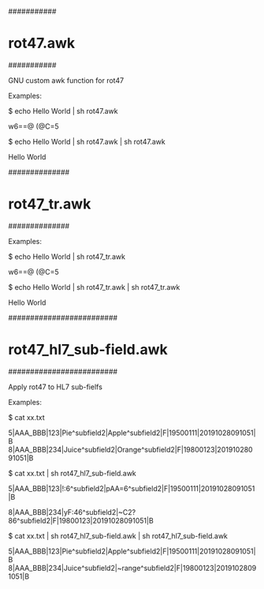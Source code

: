 ###########
# rot47.awk
###########

GNU custom awk function for rot47

Examples:

$ echo Hello World | sh rot47.awk

w6==@ (@C=5

$ echo Hello World | sh rot47.awk | sh rot47.awk

Hello World

##############
# rot47_tr.awk
##############

Examples:

$ echo Hello World | sh rot47_tr.awk

w6==@ (@C=5

$ echo Hello World | sh rot47_tr.awk | sh rot47_tr.awk

Hello World


#########################
# rot47_hl7_sub-field.awk
#########################

Apply rot47 to HL7 sub-fielfs

Examples:

$ cat xx.txt

5|AAA_BBB|123|Pie^subfield2|Apple^subfield2|F|19500111|20191028091051|B
8|AAA_BBB|234|Juice^subfield2|Orange^subfield2|F|19800123|20191028091051|B

$ cat xx.txt | sh rot47_hl7_sub-field.awk

5|AAA_BBB|123|!:6^subfield2|pAA=6^subfield2|F|19500111|20191028091051|B

8|AAA_BBB|234|yF:46^subfield2|~C2?86^subfield2|F|19800123|20191028091051|B

$ cat xx.txt | sh rot47_hl7_sub-field.awk | sh rot47_hl7_sub-field.awk

5|AAA_BBB|123|Pie^subfield2|Apple^subfield2|F|19500111|20191028091051|B
8|AAA_BBB|234|Juice^subfield2|~range^subfield2|F|19800123|20191028091051|B



